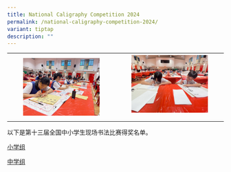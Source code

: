 ```yaml
---
title: National Caligraphy Competition 2024
permalink: /national-caligraphy-competition-2024/
variant: tiptap
description: ""
---
```

<table style="minWidth: 50px">
<colgroup>
<col>
<col>
</colgroup>
<tbody>
<tr>
<th rowspan="1" colspan="1">
<div class="isomer-image-wrapper">
<img style="width: 75%;" height="auto" width="100%" alt="" src="/images/IMG_2919.jpg">
</div>
</th>
<th rowspan="1" colspan="1">
<div class="isomer-image-wrapper">
<img style="width: 75%;" height="auto" width="100%" alt="" src="/images/IMG_2924.jpg">
</div>
<p></p>
</th>
</tr>
</tbody>
</table>
<p></p>
<p>以下是第十三届全国中小学生现场书法比赛得奖名单。</p>
<p></p>
<p><a href="/files/Primary.pdf" rel="noopener noreferrer nofollow" target="_blank">小学组</a>
</p>
<p></p>
<p><a href="/files/Secondary.pdf" rel="noopener noreferrer nofollow" target="_blank">中学组</a>
</p>